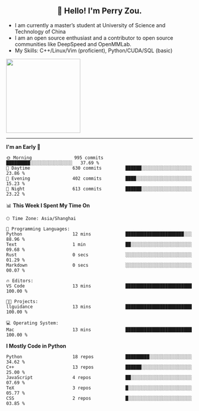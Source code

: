 <h2 align="center">👋 Hello! I'm Perry Zou.</h2>

- I am currently a master’s student at University of Science and Technology of China
- I am an open source enthusiast and a contributor to open source communities like DeepSpeed and OpenMMLab.
- My Skills: C++/Linux/Vim (proficient), Python/CUDA/SQL (basic)

<img height=200 align="center" src="https://github-readme-stats.vercel.app/api?username=zonepg" />

-------

<!--START_SECTION:waka-->
**I'm an Early 🐤** 

```text
🌞 Morning                995 commits         █████████░░░░░░░░░░░░░░░░   37.69 % 
🌆 Daytime                630 commits         ██████░░░░░░░░░░░░░░░░░░░   23.86 % 
🌃 Evening                402 commits         ████░░░░░░░░░░░░░░░░░░░░░   15.23 % 
🌙 Night                  613 commits         ██████░░░░░░░░░░░░░░░░░░░   23.22 % 
```


📊 **This Week I Spent My Time On** 

```text
🕑︎ Time Zone: Asia/Shanghai

💬 Programming Languages: 
Python                   12 mins             ██████████████████████░░░   88.96 % 
Text                     1 min               ██░░░░░░░░░░░░░░░░░░░░░░░   09.68 % 
Rust                     0 secs              ░░░░░░░░░░░░░░░░░░░░░░░░░   01.29 % 
Markdown                 0 secs              ░░░░░░░░░░░░░░░░░░░░░░░░░   00.07 % 

🔥 Editors: 
VS Code                  13 mins             █████████████████████████   100.00 % 

🐱‍💻 Projects: 
llguidance               13 mins             █████████████████████████   100.00 % 

💻 Operating System: 
Mac                      13 mins             █████████████████████████   100.00 % 
```

**I Mostly Code in Python** 

```text
Python                   18 repos            █████████░░░░░░░░░░░░░░░░   34.62 % 
C++                      13 repos            ██████░░░░░░░░░░░░░░░░░░░   25.00 % 
JavaScript               4 repos             ██░░░░░░░░░░░░░░░░░░░░░░░   07.69 % 
TeX                      3 repos             █░░░░░░░░░░░░░░░░░░░░░░░░   05.77 % 
CSS                      2 repos             █░░░░░░░░░░░░░░░░░░░░░░░░   03.85 % 
```




<!--END_SECTION:waka-->
